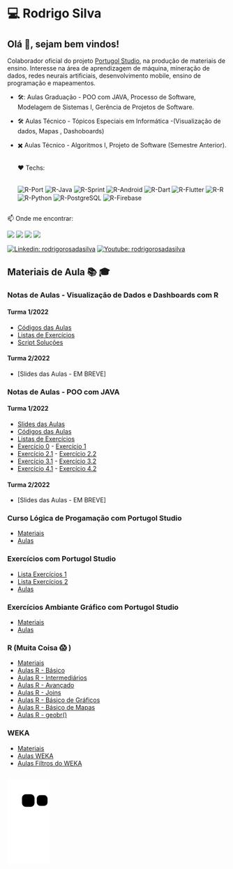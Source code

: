 # :computer: Rodrigo Silva

## Olá 👋, sejam bem vindos!
  Colaborador oficial do projeto [Portugol Studio](http://lite.acad.univali.br/portugol/), na produção de materiais de ensino. Interesse na área de aprendizagem de máquina, mineração de dados, redes neurais artificiais, desenvolvimento mobile, ensino de programação e mapeamentos.
- 🛠️: Aulas Graduação - POO com JAVA, Processo de Software, Modelagem de Sistemas I, Gerência de Projetos de Software.
- 🛠️ Aulas Técnico - Tópicos Especiais em Informática -(Visualização de dados, Mapas , Dashoboards)
- ✖️ Aulas Técnico - Algoritmos I, Projeto de Software (Semestre Anterior).
 
  ##
  ❤️ Techs:
  <div style="display: inline_block"><br>
  <img align="center" alt="R-Port" height="30" width="40" src="https://raw.githubusercontent.com/Prof-Rodrigo-Silva/Atividade-PortugolStudio/master/unnamed.png" />
  <img align="center" alt="R-Java" height="30" width="40" src="https://cdn.jsdelivr.net/gh/devicons/devicon/icons/java/java-original.svg" />
  <img align="center" alt="R-Sprint" height="30" width="40" src="https://cdn.jsdelivr.net/gh/devicons/devicon/icons/spring/spring-original.svg" />
  <img align="center" alt="R-Android" height="30" width="40"src="https://cdn.jsdelivr.net/gh/devicons/devicon/icons/android/android-original.svg" />
  <img align="center" alt="R-Dart" height="30" width="40" src="https://cdn.jsdelivr.net/gh/devicons/devicon/icons/dart/dart-original.svg" />
  <img align="center" alt="R-Flutter" height="30" width="40" src="https://cdn.jsdelivr.net/gh/devicons/devicon/icons/flutter/flutter-original.svg" />
  <img align="center" alt="R-R" height="30" width="40" src="https://cdn.jsdelivr.net/gh/devicons/devicon/icons/rstudio/rstudio-original.svg" />
  <img align="center" alt="R-Python" height="30" width="40" src="https://cdn.jsdelivr.net/gh/devicons/devicon/icons/python/python-original.svg" />
  <img align="center" alt="R-PostgreSQL" height="30" width="40" src="https://cdn.jsdelivr.net/gh/devicons/devicon/icons/postgresql/postgresql-original.svg" />
  <img align="center" alt="R-Firebase" height="30" width="40" src="https://cdn.jsdelivr.net/gh/devicons/devicon/icons/firebase/firebase-plain.svg" />
</div>

  ##

📫 Onde me encontrar:
<div> 
  <a href="https://www.youtube.com/channel/UChY-anu0SmRJ3XU_q2oipLw" target="_blank"><img src="https://img.shields.io/badge/YouTube-FF0000?style=for-the-badge&logo=youtube&logoColor=white" target="_blank"></a>
  <a href="https://www.instagram.com/r_r_s_08" target="_blank"><img src="https://img.shields.io/badge/-Instagram-%23E4405F?style=for-the-badge&logo=instagram&logoColor=white" target="_blank"></a>
  <a href = "mailto:profrodrigorosadasilva@gmail.com"><img src="https://img.shields.io/badge/-Gmail-%23333?style=for-the-badge&logo=gmail&logoColor=white" target="_blank"></a>
  <a href="https://www.linkedin.com/in/rodrigo-silva-472928138" target="_blank"><img src="https://img.shields.io/badge/-LinkedIn-%230077B5?style=for-the-badge&logo=linkedin&logoColor=white" target="_blank"></a> 
</div>

[![Linkedin: rodrigorosadasilva](https://img.shields.io/badge/-Linkedin-blue?style=flat-square&logo=Linkedin&logoColor=white&link=https://www.linkedin.com/in/rodrigo-silva-472928138)]([https://www.linkedin.com/in/loiane/](https://www.linkedin.com/in/rodrigo-silva-472928138))
[![Youtube: rodrigorosadasilva](https://img.shields.io/badge/-Youtube-red?style=flat-square&logo=Youtube&logoColor=white&link=https://www.youtube.com/c/RodrigoSilvaProgramming)](https://www.youtube.com/c/RodrigoSilvaProgramming)

## Materiais de Aula :books: :mortar_board:

### Notas de Aulas - Visualização de Dados e Dashboards com R

#### Turma 1/2022
- [Códigos das Aulas](https://github.com/Prof-Rodrigo-Silva/TEICodigos1-2022)
- [Listas de Exercícios](https://github.com/Prof-Rodrigo-Silva/TEIListasExercicio1-2022)
- [Script Soluções](https://github.com/Prof-Rodrigo-Silva/TEIScriptSolucoes1-2022)

#### Turma 2/2022
- [Slides das Aulas - EM BREVE]

### Notas de Aulas - POO com JAVA

#### Turma 1/2022
- [Slides das Aulas](https://github.com/Prof-Rodrigo-Silva/POOApresentacoes1-2022)
- [Códigos das Aulas](https://github.com/Prof-Rodrigo-Silva/POOCodigos1-2022)
- [Listas de Exercícios](https://github.com/Prof-Rodrigo-Silva/POOListasExercicio1-2022)
- [Exercício 0](https://github.com/Prof-Rodrigo-Silva/POOExercicio0-12022) - [Exercício 1](https://github.com/Prof-Rodrigo-Silva/POOExercicio1-12022)
- [Exercício 2.1](https://github.com/Prof-Rodrigo-Silva/POOExercicio2.1-12022) - [Exercício 2.2](https://github.com/Prof-Rodrigo-Silva/POOExercicio2.2-12022)
- [Exercício 3.1](https://github.com/Prof-Rodrigo-Silva/POOExercicio3.1-12022) - [Exercício 3.2](https://github.com/Prof-Rodrigo-Silva/POOExercicio3.2-12022)
- [Exercício 4.1](https://github.com/Prof-Rodrigo-Silva/POOExercicio4.1-12022) - [Exercício 4.2](https://github.com/Prof-Rodrigo-Silva/POOExercicio4.2-12022)

#### Turma 2/2022
- [Slides das Aulas - EM BREVE]

### Curso Lógica de Progamação com Portugol Studio
- [Materiais](https://github.com/Prof-Rodrigo-Silva/cursoLogicaDeProgramacaoComPortugolStudio)
- [Aulas](https://youtu.be/ECxkjvIVbkc)

### Exercícios com Portugol Studio
- [Lista Exercícios 1](https://github.com/Prof-Rodrigo-Silva/PortugolStudioListaExercicios1)
- [Lista Exercícios 2](https://github.com/Prof-Rodrigo-Silva/PortugolStudioListaExercicios2)
- [Aulas](https://youtu.be/rAbaMaoBURc)

### Exercícios Ambiante Gráfico com Portugol Studio
- [Materiais](https://github.com/Prof-Rodrigo-Silva/Atividade-PortugolStudio-AmbienteGrafico)
- [Aulas](https://youtu.be/l5nhQFM4F2I)

### R (Muita Coisa :scream: )
- [Materiais](https://github.com/Prof-Rodrigo-Silva/ScriptR)
- [Aulas R - Básico](https://youtu.be/854XZlr0VKI)
- [Aulas R - Intermediários](https://youtu.be/gW-rWGq06d0)
- [Aulas R - Avançado](https://youtu.be/PSsP1TSKmaA)
- [Aulas R - Joins](https://youtu.be/iMdHyXaFtq4)
- [Aulas R - Básico de Gráficos](https://youtu.be/RmpocgKpSjU)
- [Aulas R - Básico de Mapas](https://youtu.be/cYqn5kaN_GI)
- [Aulas R - geobr()](https://youtu.be/BZ0NQrq3GV4)

### WEKA
- [Materiais](https://github.com/Prof-Rodrigo-Silva/WEKA-e-Arquivos)
- [Aulas WEKA](https://youtu.be/xtCuV92YdG4)
- [Aulas Filtros do WEKA](https://youtu.be/y0jUFFBPSos)
##
  ![Snake animation](https://github.com/Prof-Rodrigo-Silva/Prof-Rodrigo-Silva/blob/output/github-contribution-grid-snake.svg)
